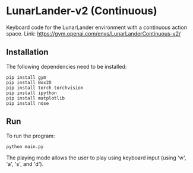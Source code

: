 # LunarLander-v2 (Continuous)
Keyboard code for the LunarLander environment with a continuous action space.
Link: https://gym.openai.com/envs/LunarLanderContinuous-v2/

## Installation

The following dependencies need to be installed:

```
pip install gym
pip install Box2D
pip install torch torchvision
pip install ipython
pip install matplotlib
pip install nose
```

## Run 

To run the program:

```
python main.py
```

The playing mode allows the user to play using keyboard input (using 'w', 'a', 's', and 'd'). 

